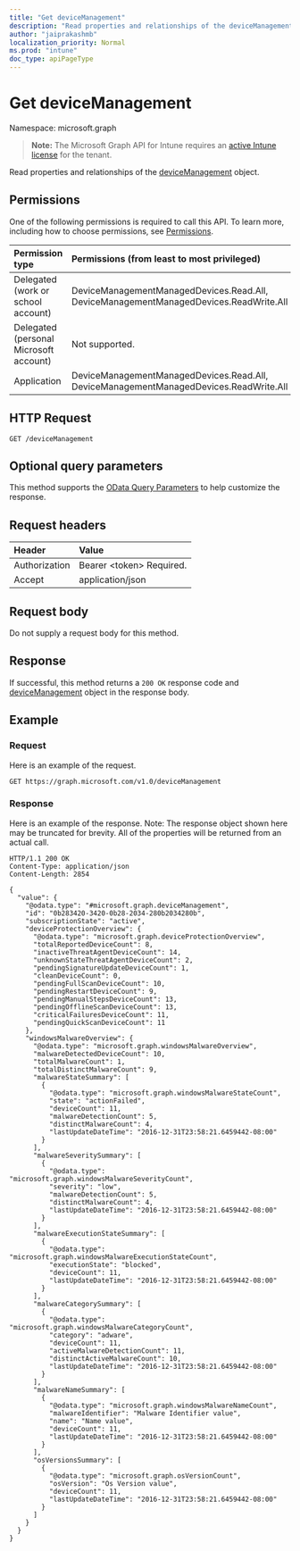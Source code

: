```yaml
---
title: "Get deviceManagement"
description: "Read properties and relationships of the deviceManagement object."
author: "jaiprakashmb"
localization_priority: Normal
ms.prod: "intune"
doc_type: apiPageType
---
```


# Get deviceManagement

Namespace: microsoft.graph

> **Note:** The Microsoft Graph API for Intune requires an [active Intune license](https://go.microsoft.com/fwlink/?linkid=839381) for the tenant.

Read properties and relationships of the [deviceManagement](../resources/intune-devices-devicemanagement.md) object.

## Permissions
One of the following permissions is required to call this API. To learn more, including how to choose permissions, see [Permissions](/graph/permissions-reference).

<!-- { "blockType": "ignored"  } // Note: Removing this line will cause the permissions autogeneration tool to overwrite the table. -->
|Permission type|Permissions (from least to most privileged)|
|:---|:---|
|Delegated (work or school account)|DeviceManagementManagedDevices.Read.All, DeviceManagementManagedDevices.ReadWrite.All|
|Delegated (personal Microsoft account)|Not supported.|
|Application|DeviceManagementManagedDevices.Read.All, DeviceManagementManagedDevices.ReadWrite.All|

## HTTP Request
<!-- {
  "blockType": "ignored"
}
-->
``` http
GET /deviceManagement
```

## Optional query parameters
This method supports the [OData Query Parameters](/graph/query-parameters) to help customize the response.

## Request headers
|Header|Value|
|:---|:---|
|Authorization|Bearer &lt;token&gt; Required.|
|Accept|application/json|

## Request body
Do not supply a request body for this method.

## Response
If successful, this method returns a `200 OK` response code and [deviceManagement](../resources/intune-devices-devicemanagement.md) object in the response body.

## Example

### Request
Here is an example of the request.
``` http
GET https://graph.microsoft.com/v1.0/deviceManagement
```

### Response
Here is an example of the response. Note: The response object shown here may be truncated for brevity. All of the properties will be returned from an actual call.
``` http
HTTP/1.1 200 OK
Content-Type: application/json
Content-Length: 2854

{
  "value": {
    "@odata.type": "#microsoft.graph.deviceManagement",
    "id": "0b283420-3420-0b28-2034-280b2034280b",
    "subscriptionState": "active",
    "deviceProtectionOverview": {
      "@odata.type": "microsoft.graph.deviceProtectionOverview",
      "totalReportedDeviceCount": 8,
      "inactiveThreatAgentDeviceCount": 14,
      "unknownStateThreatAgentDeviceCount": 2,
      "pendingSignatureUpdateDeviceCount": 1,
      "cleanDeviceCount": 0,
      "pendingFullScanDeviceCount": 10,
      "pendingRestartDeviceCount": 9,
      "pendingManualStepsDeviceCount": 13,
      "pendingOfflineScanDeviceCount": 13,
      "criticalFailuresDeviceCount": 11,
      "pendingQuickScanDeviceCount": 11
    },
    "windowsMalwareOverview": {
      "@odata.type": "microsoft.graph.windowsMalwareOverview",
      "malwareDetectedDeviceCount": 10,
      "totalMalwareCount": 1,
      "totalDistinctMalwareCount": 9,
      "malwareStateSummary": [
        {
          "@odata.type": "microsoft.graph.windowsMalwareStateCount",
          "state": "actionFailed",
          "deviceCount": 11,
          "malwareDetectionCount": 5,
          "distinctMalwareCount": 4,
          "lastUpdateDateTime": "2016-12-31T23:58:21.6459442-08:00"
        }
      ],
      "malwareSeveritySummary": [
        {
          "@odata.type": "microsoft.graph.windowsMalwareSeverityCount",
          "severity": "low",
          "malwareDetectionCount": 5,
          "distinctMalwareCount": 4,
          "lastUpdateDateTime": "2016-12-31T23:58:21.6459442-08:00"
        }
      ],
      "malwareExecutionStateSummary": [
        {
          "@odata.type": "microsoft.graph.windowsMalwareExecutionStateCount",
          "executionState": "blocked",
          "deviceCount": 11,
          "lastUpdateDateTime": "2016-12-31T23:58:21.6459442-08:00"
        }
      ],
      "malwareCategorySummary": [
        {
          "@odata.type": "microsoft.graph.windowsMalwareCategoryCount",
          "category": "adware",
          "deviceCount": 11,
          "activeMalwareDetectionCount": 11,
          "distinctActiveMalwareCount": 10,
          "lastUpdateDateTime": "2016-12-31T23:58:21.6459442-08:00"
        }
      ],
      "malwareNameSummary": [
        {
          "@odata.type": "microsoft.graph.windowsMalwareNameCount",
          "malwareIdentifier": "Malware Identifier value",
          "name": "Name value",
          "deviceCount": 11,
          "lastUpdateDateTime": "2016-12-31T23:58:21.6459442-08:00"
        }
      ],
      "osVersionsSummary": [
        {
          "@odata.type": "microsoft.graph.osVersionCount",
          "osVersion": "Os Version value",
          "deviceCount": 11,
          "lastUpdateDateTime": "2016-12-31T23:58:21.6459442-08:00"
        }
      ]
    }
  }
}
```
